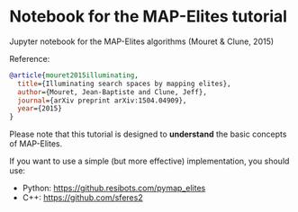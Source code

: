 # Notebook for the MAP-Elites tutorial
Jupyter notebook for the MAP-Elites algorithms (Mouret & Clune, 2015)

Reference:
```bibtex
@article{mouret2015illuminating,
  title={Illuminating search spaces by mapping elites},
  author={Mouret, Jean-Baptiste and Clune, Jeff},
  journal={arXiv preprint arXiv:1504.04909},
  year={2015}
}
```

Please note that this tutorial is designed to **understand** the basic concepts of MAP-Elites. 

If you want to use a simple (but more effective) implementation, you should use:
- Python: https://github.resibots.com/pymap_elites
- C++: https://github.com/sferes2


